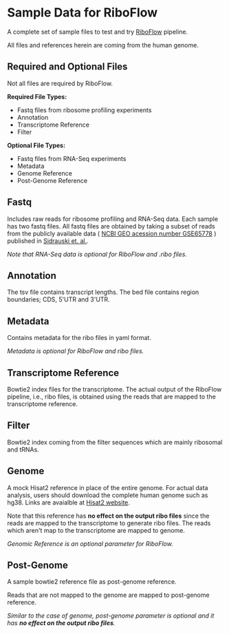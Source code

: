 # Sample Data for RiboFlow

A complete set of sample files to test and try 
[RiboFlow](https://github.com/ribosomeprofiling/riboflow) pipeline. 

All files and references herein are coming from the human genome.

## Required and Optional Files

Not all files are required by RiboFlow. 

**Required File Types:**
* Fastq files from ribosome profiling experiments
* Annotation
* Transcriptome Reference
* Filter  

**Optional File Types:**
* Fastq files from RNA-Seq experiments
* Metadata
* Genome Reference
* Post-Genome Reference

## Fastq
Includes raw reads for ribosome profiling and RNA-Seq data.
Each sample has two fastq files. 
All fastq files are obtained by taking a subset of reads from
the publicly available data
( [NCBI GEO acession number GSE65778](https://www.ncbi.nlm.nih.gov/geo/query/acc.cgi?acc=GSE65778) )
published in 
[Sidrauski et. al.](https://elifesciences.org/articles/05033).  

_Note that RNA-Seq data is optional for RiboFlow and .ribo files._  

## Annotation

The tsv file contains transcript lengths.
The bed file contains region boundaries; CDS, 5'UTR and 3'UTR.


## Metadata

Contains metadata for the ribo files in yaml format.  

_Metadata is optional for RiboFlow and ribo files._  

## Transcriptome Reference

Bowtie2 index files for the transcriptome.
The actual output of the RiboFlow pipeline, i.e., ribo files, is obtained using the reads that are mapped to the transcriptome reference.


## Filter

Bowtie2 index coming from the 
filter sequences which are mainly ribosomal and tRNAs.


## Genome

A mock Hisat2 reference in place of the entire genome. 
For actual data analysis, users should download 
the complete human genome such as hg38.
Links are avaialble at
[Hisat2 website](https://ccb.jhu.edu/software/hisat2/manual.shtml).

Note that this reference has **no effect on the output ribo files** since the reads are
mapped to the transcriptome to generate ribo files. The reads which aren't map to the 
transcriptome are mapped to genome. 

_Genomic Reference is an optional parameter for RiboFlow._

## Post-Genome

A sample bowtie2 reference file as post-genome reference.

Reads that are not mapped to the genome are mapped to post-genome reference.

_Similar to the case of genome, post-genome parameter is optional and it has **no effect
on the output ribo files**._


